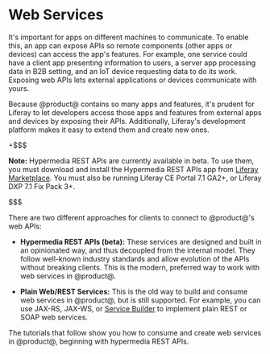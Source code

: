# Web Services [](id=web-services)

It's important for apps on different machines to communicate. To enable this, an
app can expose APIs so remote components (other apps or devices) can access the
app's features. For example, one service could have a client app presenting
information to users, a server app processing data in B2B setting, and an IoT
device requesting data to do its work. Exposing web APIs lets external
applications or devices communicate with yours. 

Because @product@ contains so many apps and features, it's prudent for Liferay
to let developers access those apps and features from external apps and devices
by exposing their APIs. Additionally, Liferay's development platform makes it
easy to extend them and create new ones. 

+$$$

**Note:** Hypermedia REST APIs are currently available in beta. To use them, you
must download and install the Hypermedia REST APIs app from 
[Liferay Marketplace](https://web.liferay.com/marketplace). 
You must also be running Liferay CE Portal 7.1 GA2+, or Liferay DXP 7.1 Fix Pack 
3+.

$$$

There are two different approaches for clients to connect to @product@'s web 
APIs: 

-   **Hypermedia REST APIs (beta):** These services are designed and built in an 
    opinionated way, and thus decoupled from the internal model. They follow 
    well-known industry standards and allow evolution of the APIs without 
    breaking clients. This is the modern, preferred way to work with web 
    services in @product@. 

-   **Plain Web/REST Services:** This is the old way to build and consume web 
    services in @product@, but is still supported. For example, you can use 
    JAX-RS, JAX-WS, or 
    [Service Builder](/develop/tutorials/-/knowledge_base/7-1/service-builder-web-services) 
    to implement plain REST or SOAP web services. 

The tutorials that follow show you how to consume and create web services in 
@product@, beginning with hypermedia REST APIs. 
